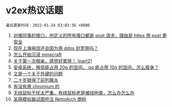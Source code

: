 # v2ex热议话题

`最后更新时间：2022-01-24 03:03:36 +0800`

1. [对接同事的接口，他定义的所有接口都是 post 请求，理由是 https 用 post 更安全](https://www.v2ex.com/t/830030)
1. [现在上海电信还会因为用 ddns 封宽带吗？](https://www.v2ex.com/t/830018)
1. [怎么开始沉浸 minecraft](https://www.v2ex.com/t/830051)
1. [关于第一次相亲，感觉好累呀！ [part2]](https://www.v2ex.com/t/830021)
1. [安卓系统，微信能占用 20g 的空间， qq 能占用 10g 的空间，怎么瘦身？](https://www.v2ex.com/t/830047)
1. [又是一个关于外键的问题](https://www.v2ex.com/t/830011)
1. [二十岁就得了前列腺炎](https://www.v2ex.com/t/830016)
1. [有没有用 chromium 的](https://www.v2ex.com/t/830020)
1. [无线鼠标干扰太严重，有线鼠标老是被线拘束，怎么办怎么办](https://www.v2ex.com/t/830066)
1. [呆萌模拟器试图抢注 RetroArch 商标](https://www.v2ex.com/t/830033)


